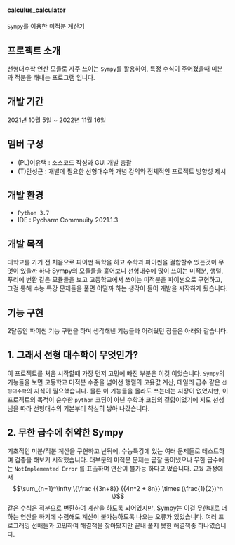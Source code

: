 #### calculus_calculator
`Sympy`를 이용한 미적분 계산기


## 프로젝트 소개
선형대수학 연산 모듈로 자주 쓰이는 `Sympy`를 활용하여, 특정 수식이 주어졌을때 미분과 적분을 해내는 프로그램 입니다.


## 개발 기간
2021년 10월 5일 ~ 2022년 11월 16일


## 멤버 구성
- (PL)이유택 : 소스코드 작성과 GUI 개발 총괄
- (T)안성근 : 개발에 필요한 선형대수학 개념 강의와 전체적인 프로젝트 방향성 제시

## 개발 환경

- `Python 3.7`
- IDE : Pycharm Commnuity 2021.1.3

## 개발 목적
대학교를 가기 전 처음으로 파이썬 독학을 하고 수학과 파이썬을 결합할수 있는것이 무엇이 있을까 하다
Sympy의 모듈들을 훑어보니 선형대수에 많이 쓰이는 미적분, 행렬, 푸리에 변환 같은 모듈들을 보고 
고등학교에서 쓰이는 미적분을 파이썬으로 구현하고, 그걸 통해 수능 특강 문제들을 풀면 어떨까 하는 생각이 들어
개발을 시작하게 됬습니다.

## 기능 구현
2달동안 파이썬 기능 구현을 하며 생각해낸 기능들과 어려웠던 점들은 아래와 같습니다.


## 1. 그래서 선형 대수학이 무엇인가?
이 프로젝트를 처음 시작할때 가장 먼저 고민에 빠진 부분은 이것 이었습니다. 
`Sympy`의 기능들을 보면 고등학교 미적분 수준을 넘어선 행렬의 고윳값 계산, 테일러 급수 같은 `선형대수학`의 지식이 필요했습니다.
물론 이 기능들을 몰라도 쓰는데는 지장이 없었지만, 이 프로젝트의 목적이 순수한 `python` 코딩이 아닌 수학과 코딩의 결합이었기에
지도 선생님을 따라 선형대수의 기본부터 착실히 쌓아 나갔습니다.

## 2. 무한 급수에 취약한 Sympy
기초적인 미분/적분 계산을 구현하고 난뒤에, 수능특강에 있는 여러 문제들로 테스트하며 검증을 해보기 시작했습니다. 
대부분의 미적분 문제는 곧잘 풀어냈으나 무한 급수에는 `NotImplemented Error` 를 표출하며 연산이 불가능 하다고 떴습니다.
교육 과정에서 $$\sum_{n=1}^\infty \{\frac {{3n+8}} {{4n^2 + 8n}} \times (\frac{1}{2})^n \}$$ 같은 수식은 적분으로 변환하여
계산을 하도록 되어있지만, Sympy는 이걸 무한대로 더하는 연산을 하기에 수렴해도 계산이 불가능하도록 나오는 오류가 있었습니다. 
여러 프로그래밍 선배들과 고민하여 해결책을 찾아봤지만 끝내 풀지 못한 해결책중 하나였습니다.
